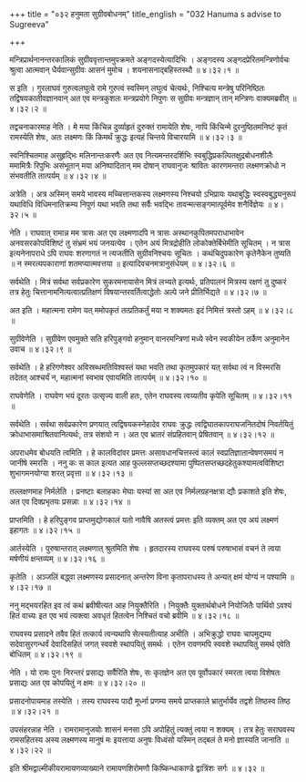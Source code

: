 +++
title = "०३२ हनुमता सुग्रीवबोधनम्"
title_english = "032 Hanuma s advise to Sugreeva"

+++


मन्त्रिप्रार्थनानन्तरकालिकं सुग्रीववृत्तान्तमुपक्रमते अङ्गदस्येत्यादिभिः
। अङ्गदस्य अङ्गदप्रेरितमन्त्रिणोर्वचः श्रुत्वा आत्मवान्
धैर्यवान्सुग्रीवः आसनं मुमोच । शयनासनाद्बहिस्तस्थौ  ॥  ४।३२।१  ॥   

  

स इति । गुरलाघवं गुरुत्वलघुत्वे रामे गुरुत्वं स्वस्मिन् लघुत्वं
चेत्यर्थः, निश्चित्य मन्त्रेषु परिनिष्ठितः तद्विषयकातीवज्ञानवान् अत एव
मन्त्रकुशलः मन्त्रप्रयोगे निपुणः स सुग्रीवः मन्त्रज्ञान् तान् मन्त्रिणः
वाक्यमब्रवीत्  ॥  ४।३२।२  ॥   

  

तद्वचनाकारमाह नेति । मे मया किंचिन्न दुर्व्याहृतं दुरुक्तं रामायेति
शेषः, नापि किंचिन्मे दुरनुष्ठितमनिष्टं कृतं रामस्येति शेषः, अतः लक्ष्मणः
किं किमर्थं क्रुद्धः इत्यहं चिन्तये विचारयामि  ॥  ४।३२।३  ॥   

  

स्वनिश्चितमाह असुहृद्भिः मलिनान्तःकरणैः अत एव नित्यमन्तरदर्शिभिः
स्वबुद्धिप्रकल्पितक्षुद्रबोधनशीलैः ममामित्रैः रिपुभिः असंभूतान् मया
अनिष्पादितान् मम दोषान् राघवानुजः श्रावितः कारणमन्तरा लक्ष्मणक्रोधो न
संभवतीति तात्पर्यम्  ॥  ४।३२।४  ॥   

  

अत्रेति । अत्र अस्मिन् समये भावस्य मच्चित्तान्तकस्य लक्ष्मणस्य निश्चयो
ऽभिप्रायः यथाबुद्धिः स्वस्वबुद्ध्यनुरूपं यथाविधि विधिमनातिक्रम्य निपुणं
यथा भवति तथा सर्वैः भवद्भिः तावन्मत्सङ्गमात्पूर्वमेव शनैर्विज्ञेयः  ॥ 
४।३२।५  ॥   

  

नेति । राघवात् रामान्न मम त्रासः अत एव लक्ष्मणादपि न त्रासः
अस्थानकुपितमपराधाभावेन अनवसरकोपविशिष्टं तु संभ्रमं भयं जनयत्येव । एतेन
अयं मित्रद्रोहीति लोकोक्तेर्बिभेमीति सूचितम् । न त्रास इत्यनेनापराधे ऽपि
राघवः शरणागतं न त्यजतीति सुग्रीवनिश्चयः सूचितः । कथंचिदुपकारेण कृतेनैकेन
तुष्यति  ॥  न स्मरत्यपकाराणां शतमप्यात्मवत्तया  ॥ 
इत्यादिवचनमत्रानुसंधेयम्  ॥  ४।३२।६ ॥   

  

सर्वथेति । मित्रं सर्वथा सर्वप्रकारेण सुकरमनायासेन मित्रं लभ्यते
इत्यर्थः, प्रतिपालनं मित्रस्य रक्षणं तु दुष्करं तत्र हेतुः
चित्तानामनित्यत्वात्प्रतिक्षणं विषयान्तरवर्तित्वाद्धेतोः अल्पे जने
प्रीतिर्भिद्यते  ॥  ४।३२।७  ॥   

  

अत इति । महात्मना रामेण यत् ममोपकृतं तत्प्रतिकर्तुं मया न शक्यमतः इदं
निमित्तं त्रस्तो ऽहम्  ॥  ४।३२।८  ॥   

  

सुग्रीवेणेति । सुग्रीवेण एवमुक्ते सति हरिपुङ्गवो हनुमान् वानरमन्त्रिणां
मध्ये स्वेन स्वकीयेन तर्केण अनुमानेन उवाच  ॥  ४।३२।९  ॥   

  

सर्वथेति । हे हरिगणेश्वर अविस्रब्धमतिविश्वस्तं यथा भवति तथा कृतमुपकारं
यत् सर्वथा त्वं न विस्मरसि तदेतत् आश्चर्यं न, महात्मनां स्वभाव एवायमिति
तात्पर्यम्  ॥  ४।३२।१०  ॥   

  

राघवेणेति । राघवेण भयं दूरतः उत्सृज्य वाली हतः, एतेन राघवस्य त्वय्यतीव
कृपेति सूचितम्  ॥  ४।३२।११  ॥   

  

सर्वथेति । सर्वथा सर्वप्रकारेण प्रणयात् त्वद्विषयकस्नेहादेव राघवः
क्रुद्धः त्वद्विघातकापराघजनितदोषं निवर्तयितुं
क्रोधाभासमाश्रितवानित्यर्थः, तत्र संशयो न । अत एव भ्रातरं संप्रहितवान्
प्रेषितवान्  ॥  ४।३२।१२  ॥   

  

अपराधमेव बोधयति त्वमिति । हे कालविदांवर प्रमत्तः असावधानचित्तस्त्वं कालं
स्वप्रतिज्ञातान्वेषणसमयं न जानीषे स्मरसि । ननु कः स काल इत्यत आह
फुल्लसप्तच्छदश्यामा पुष्पितसप्तच्छदहेतुकश्यामत्वविशिष्टा शुभागमनयोग्या
शरत् प्रवृत्ता  ॥  ४।३२।१३  ॥   

  

तल्लक्षणमाह निर्मलेति । प्रनष्टाः बलाहकाः मेघाः यस्यां सा अत एव
निर्मलग्रहनक्षत्रा द्यौः प्रकाशते इति शेषः, अत एव दिक्प्रभृतयः प्रसन्नाः
 ॥  ४।३२।१४ ॥   

  

प्राप्तमिति । हे हरिपुङ्गव प्राप्तमुद्योगकालं यतो नावैषि अतस्त्वं
प्रमत्तः इति व्यक्तम् अत एव अयं लक्ष्मणं इहागतः  ॥  ४।३२।१५  ॥   

  

आर्तस्येति । पुरुषान्तरात् लक्ष्मणात् श्रुतमिति शेषः । हृतदारस्य राघवस्य
परुषं परुषाभासं वचनं ते त्वया मर्षणीयं क्षन्तव्यम्  ॥  ४।३२।१६  ॥   

  

कृतेति । अञ्जलिं बद्ध्वा लक्ष्मणस्य प्रसादनात् अन्तरेण विना कृतापराधस्य
ते अन्यत् क्षमं योग्यं न पश्यामि  ॥  ४।३२।१७  ॥   

  

ननु मद्भयरहित इव त्वं कथं ब्रवीषीत्यत आह नियुक्तैरिति । नियुक्तैः
युक्तार्थबोधने नियोजितैः पार्थिवो ऽवश्यं हितं वाच्यः इत एव भयं त्यक्त्वा
अवधृतं हितत्वेन निश्चितं वचो ब्रवीमि  ॥  ४।३२।१८  ॥   

  

राघवस्य प्रसादने तवैव हितं तत्कार्य त्वन्यथापि सेत्स्यतीत्याह अभीति ।
अभिक्रुद्धो राघवः चापमुद्यम्य सदेवासुरगन्धर्वं देवादिसहितं जगत् स्ववशे
स्थापयितुं समर्थः । एतेन रावणमपि स्ववशे स्थापयितुं समर्थ एवेति बोधितम्
 ॥  ४।३२।१९  ॥   

  

नेति । यो रामः पुनः निरन्तरं प्रसाद्यः सर्वैरिति शेषः, सः कृतज्ञेन अत एव
पूर्वोपकारं स्मरता त्वया विशेषतः प्रसाद्यः अत एव कोपयितुं न क्षमः  ॥ 
४।३२।२०  ॥   

  

प्रसादनोपायमाह तस्येति । तस्य राघवस्य पादौ मूर्ध्ना प्रणम्य समये
प्राप्तकाले भ्रातुर्भार्येव तद्वशे तिष्ठस्व तिष्ठ  ॥  ४।३२।२१  ॥   

  

उपसंहरन्नाह नेति । रामरामानुजयोः शासनं मनसा ऽपि अपोहितुं त्यक्तुं त्वया
न शक्यम् । तत्र हेतुः सराघवस्य रामसहितस्य अस्य लक्ष्मणस्य मानुषं मः
इयत्ताया अनुषः विध्वंसो यस्मिन् तद्बलं ते मनो ज्ञास्यति जानाति  ॥ 
४।३२।२२  ॥   

  

इति श्रीमद्वाल्मीकीयरामायणव्याख्याने रामायणशिरोमणौ किष्किन्धाकाण्डे
द्वात्रिंशः सर्गः  ॥  ४।३२  ॥   

  


